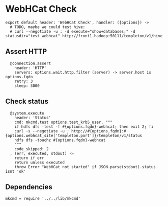 
# WebHCat Check

    export default header: 'WebHCat Check', handler: ({options}) ->
      # TODO, maybe we could test hive:
      # curl --negotiate -u : -d execute="show+databases;" -d statusdir="test_webhcat" http://front1.hadoop:50111/templeton/v1/hive

## Assert HTTP

      @connection.assert
        header: 'HTTP'
        servers: options.wait.http.filter (server) -> server.host is options.fqdn
        retry: 3
        sleep: 3000

## Check status

      @system.execute
        header: 'Status'
        cmd: mkcmd.test options.test_krb5_user, """
        if hdfs dfs -test -f #{options.fqdn}-webhcat; then exit 2; fi
        curl -s --negotiate -u : http://#{options.fqdn}:#{options.webhcat_site['templeton.port']}/templeton/v1/status
        hdfs dfs -touchz #{options.fqdn}-webhcat
        """
        code_skipped: 2
      , (err, executed, stdout) ->
        return if err
        return unless executed
        throw Error "WebHCat not started" if JSON.parse(stdout).status isnt 'ok'

## Dependencies

    mkcmd = require '../../lib/mkcmd'
